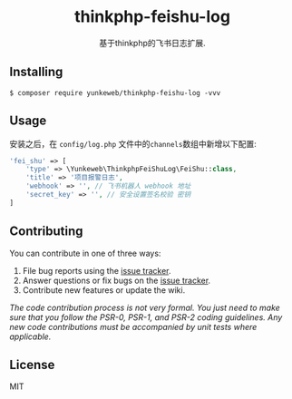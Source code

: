<h1 align="center"> thinkphp-feishu-log </h1>

<p align="center"> 基于thinkphp的飞书日志扩展.</p>


## Installing

```shell
$ composer require yunkeweb/thinkphp-feishu-log -vvv
```

## Usage

安装之后，在 `config/log.php` 文件中的`channels`数组中新增以下配置:
```php
'fei_shu' => [
    'type' => \Yunkeweb\ThinkphpFeiShuLog\FeiShu::class,
    'title' => '项目报警日志',
    'webhook' => '', // 飞书机器人 webhook 地址
    'secret_key' => '', // 安全设置签名校验 密钥
]
```

## Contributing

You can contribute in one of three ways:

1. File bug reports using the [issue tracker](https://github.com/yunkeweb/thinkphp-feishu-log/issues).
2. Answer questions or fix bugs on the [issue tracker](https://github.com/yunkeweb/thinkphp-feishu-log/issues).
3. Contribute new features or update the wiki.

_The code contribution process is not very formal. You just need to make sure that you follow the PSR-0, PSR-1, and PSR-2 coding guidelines. Any new code contributions must be accompanied by unit tests where applicable._

## License

MIT